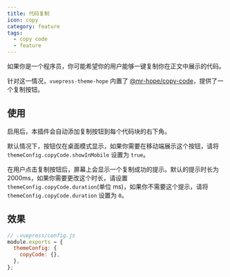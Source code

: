 ```yaml
---
title: 代码复制
icon: copy
category: feature
tags:
  - copy code
  - feature
---
```


如果你是一个程序员，你可能希望你的用户能够一键复制你在正文中展示的代码。

针对这一情况，`vuepress-theme-hope` 内置了 [@mr-hope/copy-code](https://vuepress-theme-hope.github.io/copy-code/zh/)，提供了一个复制按钮。

<!-- more -->

## 使用

启用后，本插件会自动添加复制按钮到每个代码块的右下角。

默认情况下，按钮仅在桌面模式显示，如果你需要在移动端展示这个按钮，请将 `themeConfig.copyCode.showInMobile` 设置为 `true`。

在用户点击复制按钮后，屏幕上会显示一个复制成功的提示。默认的提示时长为 2000ms，如果你需要更改这个时长，请设置 `themeConfig.copyCode.duration`(单位 ms)，如果你不需要这个提示，请将 `themeConfig.copyCode.duration` 设置为 `0`。

## 效果

```js
// .vuepress/config.js
module.exports = {
  themeConfig: {
    copyCode: {},
  },
};
```
